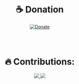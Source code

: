<h1 align="center"> ☕ Donation </h1>
<p align="center">
  <a href="https://saweria.co/dhenbhocil" target="_blank">
    <img src="https://encrypted-tbn0.gstatic.com/images?q=tbn:ANd9GcSi6m58mX9Fe5ii8oO-kMcSa6drnIVWh1anAw&usqp=CAU" alt="Donate">
  </a>
</p>

<br>
<br>
<h1 align="center"> 🔥 Contributions: </h1>
<p align="center">
  <a href="https://github.com/DenverCoder1/github-readme-streak-stats">
    <img src="https://github-readme-stats.vercel.app/api?username=maschil&theme=buefy">
    <img src="https://github-readme-streak-stats.herokuapp.com?user=maschil&theme=elegant&hide_border=true&date_format=M%20j%5B%2C%20Y%5D">
  </a>
</p>
